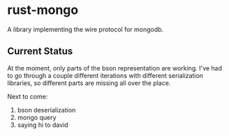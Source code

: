 rust-mongo
==========

A library implementing the wire protocol for mongodb.

## Current Status

At the moment, only parts of the bson representation are working. I've had to go through a couple different iterations with different serialization libraries, so different parts are missing all over the place.

Next to come:

1. bson deserialization
2. mongo query
3. saying hi to david
